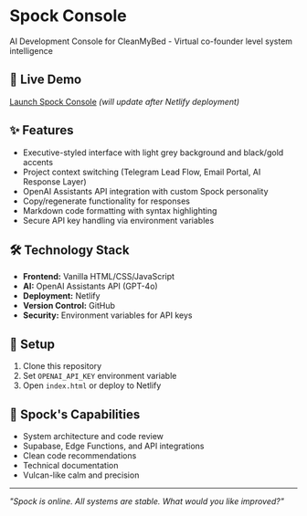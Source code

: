# Spock Console

AI Development Console for CleanMyBed - Virtual co-founder level system intelligence

## 🖖 Live Demo
[Launch Spock Console](https://your-netlify-url-here.netlify.app) *(will update after Netlify deployment)*

## ✨ Features
- Executive-styled interface with light grey background and black/gold accents
- Project context switching (Telegram Lead Flow, Email Portal, AI Response Layer)
- OpenAI Assistants API integration with custom Spock personality
- Copy/regenerate functionality for responses
- Markdown code formatting with syntax highlighting
- Secure API key handling via environment variables

## 🛠 Technology Stack
- **Frontend:** Vanilla HTML/CSS/JavaScript
- **AI:** OpenAI Assistants API (GPT-4o)
- **Deployment:** Netlify
- **Version Control:** GitHub
- **Security:** Environment variables for API keys

## 🚀 Setup
1. Clone this repository
2. Set `OPENAI_API_KEY` environment variable
3. Open `index.html` or deploy to Netlify

## 🧠 Spock's Capabilities
- System architecture and code review
- Supabase, Edge Functions, and API integrations
- Clean code recommendations
- Technical documentation
- Vulcan-like calm and precision

---
*"Spock is online. All systems are stable. What would you like improved?"*
